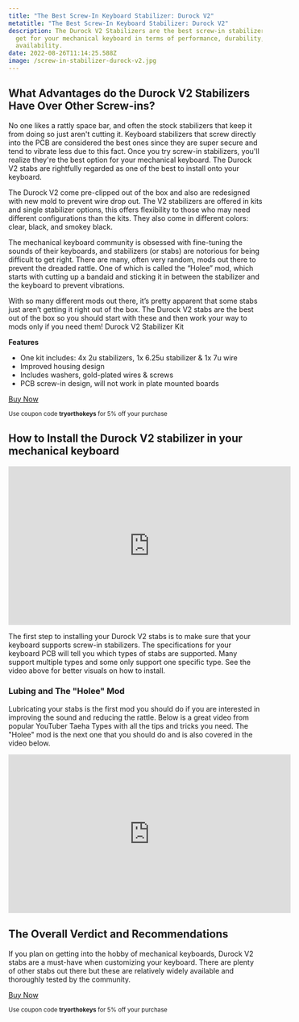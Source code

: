 ```yaml
---
title: "The Best Screw-In Keyboard Stabilizer: Durock V2"
metatitle: "The Best Screw-In Keyboard Stabilizer: Durock V2"
description: The Durock V2 Stabilizers are the best screw-in stabilizers you can
  get for your mechanical keyboard in terms of performance, durability, and
  availability.
date: 2022-08-26T11:14:25.588Z
image: /screw-in-stabilizer-durock-v2.jpg
---
```

## What Advantages do the Durock V2 Stabilizers Have Over Other Screw-ins?

No one likes a rattly space bar, and often the stock stabilizers that keep it from doing so just aren't cutting it. Keyboard stabilizers that screw directly into the PCB are considered the best ones since they are super secure and tend to vibrate less due to this fact. Once you try screw-in stabilizers, you'll realize they're the best option for your mechanical keyboard. The Durock V2 stabs are rightfully regarded as one of the best  to install onto your keyboard. 



The Durock V2 come pre-clipped out of the box and also are redesigned with new mold to prevent wire drop out. The V2 stabilizers are offered in kits and single stabilizer options, this offers flexibility to those who may need different configurations than the kits. They also come in different colors: clear, black, and smokey black.

The mechanical keyboard community is obsessed with fine-tuning the sounds of their keyboards, and stabilizers (or stabs) are notorious for being difficult to get right.  There are many, often very random, mods out there to prevent the dreaded rattle. One of which is called the “Holee” mod, which starts with cutting up a bandaid and sticking it in between the stabilizer and the keyboard to prevent vibrations. 



With so many different mods out there, it’s pretty apparent that some stabs just aren’t getting it right out of the box. The Durock V2 stabs are the best out of the box so you should start with these and then work your way to mods only if you need them! 
Durock V2 Stabilizer Kit

**Features**


- One kit includes: 4x 2u stabilizers, 1x 6.25u stabilizer & 1x 7u wire
- Improved housing design
- Includes washers, gold-plated wires & screws
- PCB screw-in design, will not work in plate mounted boards

<a class="btn btn-primary" href="https://prevailkeyco.com/products/durock-v2-stabilizers?ref=tryorthokeys&variant=42451809206526">Buy Now</a>

<small>Use coupon code **tryorthokeys** for 5% off your purchase</small>

## How to Install the Durock V2 stabilizer in your mechanical keyboard

<div class="usa-embed-container"><iframe width="560" height="315" src="https://www.youtube.com/embed/GisiVM01igs" title="YouTube video player" frameborder="0" allow="accelerometer; autoplay; clipboard-write; encrypted-media; gyroscope; picture-in-picture" allowfullscreen></iframe></div>

The first step to installing your Durock V2 stabs is to make sure that your keyboard supports screw-in stabilizers. The specifications for your keyboard PCB will tell you which types of stabs are supported. Many support multiple types and some only support one specific type. See the video above for better visuals on how to install. 

### Lubing and The "Holee" Mod

Lubricating your stabs is the first mod you should do if you are interested in improving the sound and reducing the rattle. Below is a great video from popular YouTuber Taeha Types with all the tips and tricks you need. The "Holee" mod is the next one that you should do and is also covered in the video below.  

<div class="usa-embed-container">
<iframe width="560" height="315" src="https://www.youtube.com/embed/usNx1_d0HbQ" title="YouTube video player" frameborder="0" allow="accelerometer; autoplay; clipboard-write; encrypted-media; gyroscope; picture-in-picture" allowfullscreen></iframe>
</div>

## The Overall Verdict and Recommendations

If you plan on getting into the hobby of mechanical keyboards, Durock V2 stabs are a must-have when customizing your keyboard. There are plenty of other stabs out there but these are relatively widely available and thoroughly tested by the community. 

<a class="btn btn-primary" href="https://prevailkeyco.com/products/durock-v2-stabilizers?ref=tryorthokeys&variant=42451809206526">Buy Now</a>

<small>Use coupon code **tryorthokeys** for 5% off your purchase</small>


